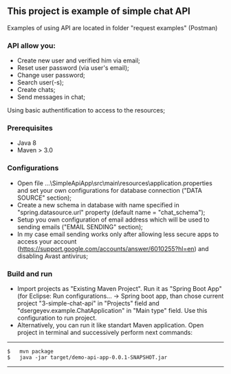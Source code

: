 ## This project is example of simple chat API

Examples of using API are located in folder "request examples" (Postman)

### API allow you: 
* Create new user and verified him via email;
* Reset user password (via user's email);
* Change user password;
* Search user(-s);
* Create chats;
* Send messages in chat;

Using basic authentification to access to the resources; 

### Prerequisites

- Java 8
- Maven > 3.0

### Configurations

* Open file ...\SimpleApiApp\src\main\resources\application.properties and set your own configurations for database connection ("DATA SOURCE" section);
* Create a new schema in database with name specified in "spring.datasource.url" property (default name = "chat_schema");
* Setup you own configuration of email address which will be used to sending emails ("EMAIL SENDING" section);
* In my case email sending works only after allowing less secure apps to access your account (https://support.google.com/accounts/answer/6010255?hl=en) and disabling Avast antivirus;

### Build and run

* Import projects as "Existing Maven Project". Run it as "Spring Boot App" (for Eclipse: Run configurations... -> Spring boot app, than chose current project "3-simple-chat-api" in "Projects" field and "dsergeyev.example.ChatApplication" in "Main type" field. Use this configuration to run project.
* Alternatively, you can run it like standart Maven application. Open project in terminal and successively perform next commands:

----
	$	mvn package
	$	java -jar target/demo-api-app-0.0.1-SNAPSHOT.jar
----
